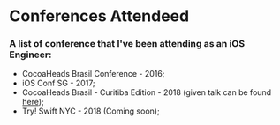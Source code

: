 # Conferences Attendeed


### A list of conference that I've been attending as an iOS Engineer:

- CocoaHeads Brasil Conference - 2016;
- iOS Conf SG - 2017;
- CocoaHeads Brasil - Curitiba Edition - 2018 (given talk can be found [here](https://github.com/leonardo-ferreira07/given-talks/blob/master/Modular%20Programming.pdf));
- Try! Swift NYC - 2018 (Coming soon);

